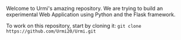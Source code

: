 Welcome to Urmi's amazing repository. We are trying to build an experimental Web Application using Python and the Flask framework.

To work on this repository, start by cloning it:
`git clone https://github.com/Urmi20/Urmi.git`


